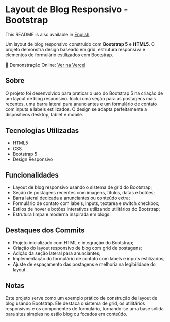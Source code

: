 <h1>Layout de Blog Responsivo - Bootstrap</h1>
<p>
    This README is also available in <a href="./README.md">English</a>.
</p>
<p>
    Um layout de blog responsivo construído com <strong>Bootstrap 5</strong> e <strong>HTML5</strong>.
    O projeto demonstra design baseado em grid, estrutura responsiva e elementos de formulário estilizados com Bootstrap.
</p>
<p>
    🔗 Demonstração Online: <a href="https://responsive-bootstrap-blog-layout-asrdrgm.vercel.app/" target="_blank">Ver na Vercel</a>
</p>
<h2>Sobre</h2>
<p>
    O projeto foi desenvolvido para praticar o uso do Bootstrap 5 na criação de um layout de blog responsivo.
    Inclui uma seção para as postagens mais recentes, uma barra lateral para anunciantes
    e um formulário de contato com inputs e labels estilizados.
    O design se adapta perfeitamente a dispositivos desktop, tablet e mobile.
</p>
<h2>Tecnologias Utilizadas</h2>
<ul>
    <li>HTML5</li>
    <li>CSS</li>
    <li>Bootstrap 5</li>
    <li>Design Responsivo</li>
</ul>
<h2>Funcionalidades</h2>
<ul>
    <li>Layout de blog responsivo usando o sistema de grid do Bootstrap;</li>
    <li>Seção de postagens recentes com imagens, títulos, datas e botões;</li>
    <li>Barra lateral dedicada a anunciantes ou conteúdo extra;</li>
    <li>Formulário de contato com labels, inputs, textarea e switch checkbox;</li>
    <li>Estilos de hover e botões interativos utilizando utilitários do Bootstrap;</li>
    <li>Estrutura limpa e moderna inspirada em blogs.</li>
</ul>
<h2>Destaques dos Commits</h2>
<ul>
    <li>Projeto inicializado com HTML e integração do Bootstrap;</li>
    <li>Criação do layout responsivo de blog com grid de postagens;</li>
    <li>Adição da seção lateral para anunciantes;</li>
    <li>Implementação do formulário de contato com labels e inputs estilizados;</li>
    <li>Ajuste de espaçamento das postagens e melhoria na legibilidade do layout.</li>
</ul>
<h2>Notas</h2>
<p>
    Este projeto serve como um exemplo prático de construção de layout de blog usando Bootstrap.
    Ele destaca o sistema de grid, os utilitários responsivos e os componentes de formulário,
    tornando-se uma base sólida para sites simples no estilo blog ou focados em conteúdo.
</p>
